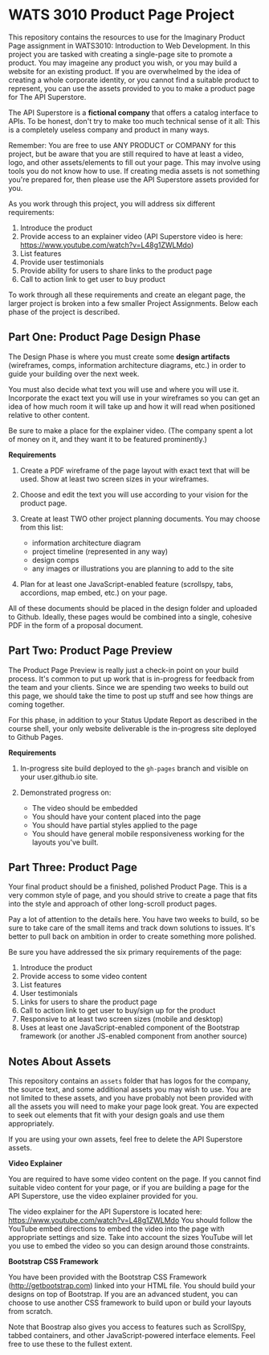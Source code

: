 WATS 3010 Product Page Project
=====================

This repository contains the resources to use for the Imaginary Product Page
assignment in WATS3010: Introduction to Web Development. In this project you
are tasked with creating a single-page site to promote a product. You may imageine 
any product you wish, or you may build a website for an existing product. If you are
overwhelmed by the idea of creating a whole corporate identity, or you cannot find
a suitable product to represent, you can use the assets provided to you to make a 
product page for The API Superstore. 

The API Superstore is a **fictional company** that offers a
catalog interface to APIs. To be honest, don't try to make too much technical
sense of it all: This is a completely useless company and product in many ways.

Remember: You are free to use ANY PRODUCT or COMPANY for this project, but be aware that you are still required to have at least a video, logo, and other assets/elements to fill out your page. This may involve using tools you do not know how to use. If creating media assets is not something you're prepared for, then please use the API Superstore assets provided for you.

As you work through this project, you will address six different
requirements:

1. Introduce the product
2. Provide access to an explainer video (API Superstore video is here: https://www.youtube.com/watch?v=L48g1ZWLMdo)
3. List features
4. Provide user testimonials
5. Provide ability for users to share links to the product page
6. Call to action link to get user to buy product

To work through all these requirements and create an elegant page, the larger
project is broken into a few smaller Project Assignments. Below each phase
of the project is described.

Part One: Product Page Design Phase
-----------------------------------

The Design Phase is where you must create some **design artifacts** (wireframes,
comps, information architecture diagrams, etc.) in order to guide your building
over the next week.

You must also decide what text you will use and where you will use it.
Incorporate the exact text you will use in your wireframes so you can get an
idea of how much room it will take up and how it will read when positioned
relative to other content.

Be sure to make a place for the explainer video. (The company spent a lot of
money on it, and they want it to be featured prominently.)

**Requirements**

1.  Create a PDF wireframe of the page layout with exact text that will be used. Show at least two screen sizes in your wireframes.
2.  Choose and edit the text you will use according to your vision for the
    product page.
3.  Create at least TWO other project planning documents. You may choose from
    this list:

    * information architecture diagram
    * project timeline (represented in any way)
    * design comps
    * any images or illustrations you are planning to add to the site
4.  Plan for at least one JavaScript-enabled feature (scrollspy, tabs, accordions, map embed, etc.) on your page.

All of these documents should be placed in the design folder and uploaded to Github. Ideally, these pages would be combined into a single, cohesive PDF in the form of a proposal document.

Part Two: Product Page Preview
------------------------------

The Product Page Preview is really just a check-in point on your build process.
It's common to put up work that is in-progress for feedback from the team and
your clients. Since we are spending two weeks to build out this page, we should
take the time to post up stuff and see how things are coming together.

For this phase, in addition to your Status Update Report as described in the
course shell, your only website deliverable is the in-progress site deployed to
Github Pages.

**Requirements**

1.  In-progress site build deployed to the ``gh-pages`` branch and visible on
    your user.github.io site.
2.  Demonstrated progress on:

    * The video should be embedded
    * You should have your content placed into the page
    * You should have partial styles applied to the page
    * You should have general mobile responsiveness working for the layouts you've built.

Part Three: Product Page
------------------------

Your final product should be a finished, polished Product Page. This is a very
common style of page, and you should strive to create a page that fits into the
style and approach of other long-scroll product pages.

Pay a lot of attention to the details here. You have two weeks to build, so
be sure to take care of the small items and track down solutions to issues. It's
better to pull back on ambition in order to create something more polished.

Be sure you have addressed the six primary requirements of the page:

1. Introduce the product
2. Provide access to some video content
3. List features
4. User testimonials
5. Links for users to share the product page
6. Call to action link to get user to buy/sign up for the product
7. Responsive to at least two screen sizes (mobile and desktop)
8. Uses at least one JavaScript-enabled component of the Bootstrap framework (or another JS-enabled component from another source)

Notes About Assets
---------------------

This repository contains an ``assets`` folder that has logos for the company,
the source text, and some additional assets you may wish to use. You are not
limited to these assets, and you have probably not been provided with all the
assets you will need to make your page look great. You are expected to seek
out elements that fit with your design goals and use them appropriately.

If you are using your own assets, feel free to delete the API Superstore assets.

**Video Explainer**

You are required to have some video content on the page. If you cannot find suitable video content for your page, or if you are building a page for the API Superstore, use the video explainer provided for you.

The video explainer for the API Superstore is located here:
https://www.youtube.com/watch?v=L48g1ZWLMdo You should follow the YouTube embed
directions to embed the video into the page with appropriate settings and
size. Take into account the sizes YouTube will let you use to embed the video
so you can design around those constraints.

**Bootstrap CSS Framework**

You have been provided with the Bootstrap CSS Framework
(http://getbootstrap.com) linked into your HTML
file. You should build your designs on top of Bootstrap. If you are an advanced
student, you can choose to use another CSS framework to build upon or build your layouts from scratch.

Note that Boostrap also gives you access to features such as ScrollSpy, tabbed containers, and other JavaScript-powered interface elements. Feel free to use these to the fullest extent.

